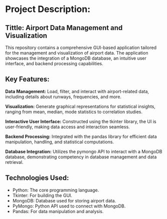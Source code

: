 # Project Description:
## __Tittle:__ Airport Data Management and Visualization
This repository contains a comprehensive GUI-based application tailored for the management and visualization of airport data. The application showcases the integration of a MongoDB database, an intuitive user interface, and backend processing capabilities.

## Key Features:

__Data Management:__ 
Load, filter, and interact with airport-related data, including details about runways, frequencies, and more.

__Visualization:__ 
Generate graphical representations for statistical insights, ranging from mean, median, mode statistics to correlation studies.

__Interactive User Interface:__ 
Constructed using the tkinter library, the UI is user-friendly, making data access and interaction seamless.

__Backend Processing:__ 
Integrated with the pandas library for efficient data manipulation, handling, and statistical computations.

__Database Integration:__ 
Utilizes the pymongo API to interact with a MongoDB database, demonstrating competency in database management and data retrieval.


## Technologies Used:

-  Python: The core programming language.
-  Tkinter: For building the GUI.
-  MongoDB: Database used for storing airport data.
-  PyMongo: Python API used to connect with MongoDB.
-  Pandas: For data manipulation and analysis.
